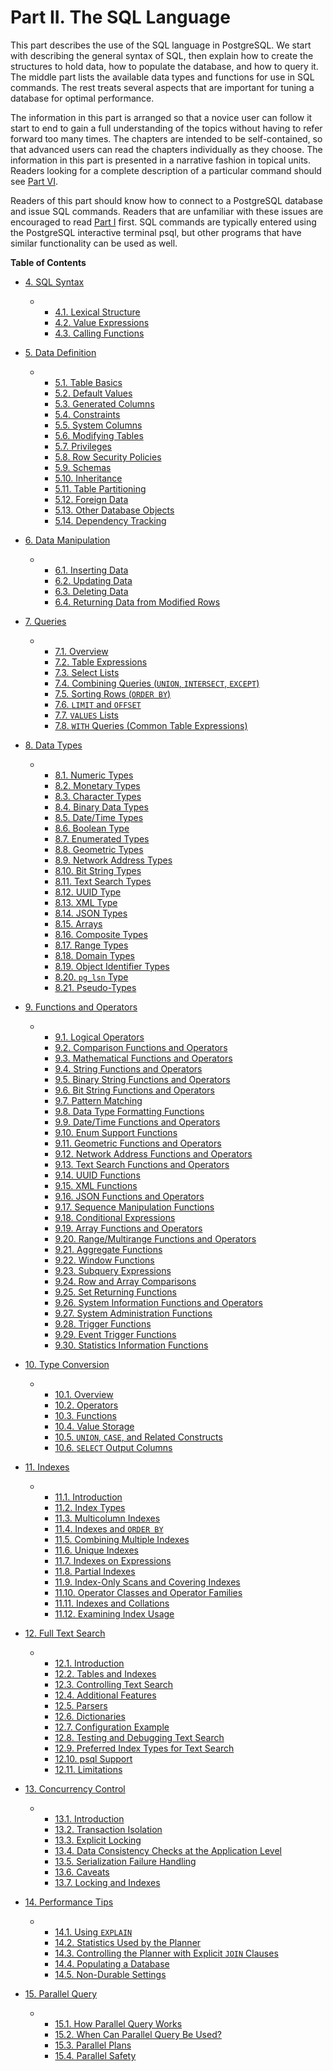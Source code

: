 # Part II. The SQL Language

This part describes the use of the SQL language in PostgreSQL. We start with describing the general syntax of SQL, then explain how to create the structures to hold data, how to populate the database, and how to query it. The middle part lists the available data types and functions for use in SQL commands. The rest treats several aspects that are important for tuning a database for optimal performance.

The information in this part is arranged so that a novice user can follow it start to end to gain a full understanding of the topics without having to refer forward too many times. The chapters are intended to be self-contained, so that advanced users can read the chapters individually as they choose. The information in this part is presented in a narrative fashion in topical units. Readers looking for a complete description of a particular command should see [Part VI](reference.html "Part VI. Reference").

Readers of this part should know how to connect to a PostgreSQL database and issue SQL commands. Readers that are unfamiliar with these issues are encouraged to read [Part I](tutorial.html "Part I. Tutorial") first. SQL commands are typically entered using the PostgreSQL interactive terminal psql, but other programs that have similar functionality can be used as well.

**Table of Contents**

* [4. SQL Syntax](sql-syntax.html)

  * *   [4.1. Lexical Structure](sql-syntax-lexical.html)
    * [4.2. Value Expressions](sql-expressions.html)
    * [4.3. Calling Functions](sql-syntax-calling-funcs.html)

* [5. Data Definition](ddl.html)

  * *   [5.1. Table Basics](ddl-basics.html)
    * [5.2. Default Values](ddl-default.html)
    * [5.3. Generated Columns](ddl-generated-columns.html)
    * [5.4. Constraints](ddl-constraints.html)
    * [5.5. System Columns](ddl-system-columns.html)
    * [5.6. Modifying Tables](ddl-alter.html)
    * [5.7. Privileges](ddl-priv.html)
    * [5.8. Row Security Policies](ddl-rowsecurity.html)
    * [5.9. Schemas](ddl-schemas.html)
    * [5.10. Inheritance](ddl-inherit.html)
    * [5.11. Table Partitioning](ddl-partitioning.html)
    * [5.12. Foreign Data](ddl-foreign-data.html)
    * [5.13. Other Database Objects](ddl-others.html)
    * [5.14. Dependency Tracking](ddl-depend.html)

* [6. Data Manipulation](dml.html)

  * *   [6.1. Inserting Data](dml-insert.html)
    * [6.2. Updating Data](dml-update.html)
    * [6.3. Deleting Data](dml-delete.html)
    * [6.4. Returning Data from Modified Rows](dml-returning.html)

* [7. Queries](queries.html)

  * *   [7.1. Overview](queries-overview.html)
    * [7.2. Table Expressions](queries-table-expressions.html)
    * [7.3. Select Lists](queries-select-lists.html)
    * [7.4. Combining Queries (`UNION`, `INTERSECT`, `EXCEPT`)](queries-union.html)
    * [7.5. Sorting Rows (`ORDER BY`)](queries-order.html)
    * [7.6. `LIMIT` and `OFFSET`](queries-limit.html)
    * [7.7. `VALUES` Lists](queries-values.html)
    * [7.8. `WITH` Queries (Common Table Expressions)](queries-with.html)

* [8. Data Types](datatype.html)

  * *   [8.1. Numeric Types](datatype-numeric.html)
    * [8.2. Monetary Types](datatype-money.html)
    * [8.3. Character Types](datatype-character.html)
    * [8.4. Binary Data Types](datatype-binary.html)
    * [8.5. Date/Time Types](datatype-datetime.html)
    * [8.6. Boolean Type](datatype-boolean.html)
    * [8.7. Enumerated Types](datatype-enum.html)
    * [8.8. Geometric Types](datatype-geometric.html)
    * [8.9. Network Address Types](datatype-net-types.html)
    * [8.10. Bit String Types](datatype-bit.html)
    * [8.11. Text Search Types](datatype-textsearch.html)
    * [8.12. UUID Type](datatype-uuid.html)
    * [8.13. XML Type](datatype-xml.html)
    * [8.14. JSON Types](datatype-json.html)
    * [8.15. Arrays](arrays.html)
    * [8.16. Composite Types](rowtypes.html)
    * [8.17. Range Types](rangetypes.html)
    * [8.18. Domain Types](domains.html)
    * [8.19. Object Identifier Types](datatype-oid.html)
    * [8.20. `pg_lsn` Type](datatype-pg-lsn.html)
    * [8.21. Pseudo-Types](datatype-pseudo.html)

* [9. Functions and Operators](functions.html)

  * *   [9.1. Logical Operators](functions-logical.html)
    * [9.2. Comparison Functions and Operators](functions-comparison.html)
    * [9.3. Mathematical Functions and Operators](functions-math.html)
    * [9.4. String Functions and Operators](functions-string.html)
    * [9.5. Binary String Functions and Operators](functions-binarystring.html)
    * [9.6. Bit String Functions and Operators](functions-bitstring.html)
    * [9.7. Pattern Matching](functions-matching.html)
    * [9.8. Data Type Formatting Functions](functions-formatting.html)
    * [9.9. Date/Time Functions and Operators](functions-datetime.html)
    * [9.10. Enum Support Functions](functions-enum.html)
    * [9.11. Geometric Functions and Operators](functions-geometry.html)
    * [9.12. Network Address Functions and Operators](functions-net.html)
    * [9.13. Text Search Functions and Operators](functions-textsearch.html)
    * [9.14. UUID Functions](functions-uuid.html)
    * [9.15. XML Functions](functions-xml.html)
    * [9.16. JSON Functions and Operators](functions-json.html)
    * [9.17. Sequence Manipulation Functions](functions-sequence.html)
    * [9.18. Conditional Expressions](functions-conditional.html)
    * [9.19. Array Functions and Operators](functions-array.html)
    * [9.20. Range/Multirange Functions and Operators](functions-range.html)
    * [9.21. Aggregate Functions](functions-aggregate.html)
    * [9.22. Window Functions](functions-window.html)
    * [9.23. Subquery Expressions](functions-subquery.html)
    * [9.24. Row and Array Comparisons](functions-comparisons.html)
    * [9.25. Set Returning Functions](functions-srf.html)
    * [9.26. System Information Functions and Operators](functions-info.html)
    * [9.27. System Administration Functions](functions-admin.html)
    * [9.28. Trigger Functions](functions-trigger.html)
    * [9.29. Event Trigger Functions](functions-event-triggers.html)
    * [9.30. Statistics Information Functions](functions-statistics.html)

* [10. Type Conversion](typeconv.html)

  * *   [10.1. Overview](typeconv-overview.html)
    * [10.2. Operators](typeconv-oper.html)
    * [10.3. Functions](typeconv-func.html)
    * [10.4. Value Storage](typeconv-query.html)
    * [10.5. `UNION`, `CASE`, and Related Constructs](typeconv-union-case.html)
    * [10.6. `SELECT` Output Columns](typeconv-select.html)

* [11. Indexes](indexes.html)

  * *   [11.1. Introduction](indexes-intro.html)
    * [11.2. Index Types](indexes-types.html)
    * [11.3. Multicolumn Indexes](indexes-multicolumn.html)
    * [11.4. Indexes and `ORDER BY`](indexes-ordering.html)
    * [11.5. Combining Multiple Indexes](indexes-bitmap-scans.html)
    * [11.6. Unique Indexes](indexes-unique.html)
    * [11.7. Indexes on Expressions](indexes-expressional.html)
    * [11.8. Partial Indexes](indexes-partial.html)
    * [11.9. Index-Only Scans and Covering Indexes](indexes-index-only-scans.html)
    * [11.10. Operator Classes and Operator Families](indexes-opclass.html)
    * [11.11. Indexes and Collations](indexes-collations.html)
    * [11.12. Examining Index Usage](indexes-examine.html)

* [12. Full Text Search](textsearch.html)

  * *   [12.1. Introduction](textsearch-intro.html)
    * [12.2. Tables and Indexes](textsearch-tables.html)
    * [12.3. Controlling Text Search](textsearch-controls.html)
    * [12.4. Additional Features](textsearch-features.html)
    * [12.5. Parsers](textsearch-parsers.html)
    * [12.6. Dictionaries](textsearch-dictionaries.html)
    * [12.7. Configuration Example](textsearch-configuration.html)
    * [12.8. Testing and Debugging Text Search](textsearch-debugging.html)
    * [12.9. Preferred Index Types for Text Search](textsearch-indexes.html)
    * [12.10. psql Support](textsearch-psql.html)
    * [12.11. Limitations](textsearch-limitations.html)

* [13. Concurrency Control](mvcc.html)

  * *   [13.1. Introduction](mvcc-intro.html)
    * [13.2. Transaction Isolation](transaction-iso.html)
    * [13.3. Explicit Locking](explicit-locking.html)
    * [13.4. Data Consistency Checks at the Application Level](applevel-consistency.html)
    * [13.5. Serialization Failure Handling](mvcc-serialization-failure-handling.html)
    * [13.6. Caveats](mvcc-caveats.html)
    * [13.7. Locking and Indexes](locking-indexes.html)

* [14. Performance Tips](performance-tips.html)

  * *   [14.1. Using `EXPLAIN`](using-explain.html)
    * [14.2. Statistics Used by the Planner](planner-stats.html)
    * [14.3. Controlling the Planner with Explicit `JOIN` Clauses](explicit-joins.html)
    * [14.4. Populating a Database](populate.html)
    * [14.5. Non-Durable Settings](non-durability.html)

* [15. Parallel Query](parallel-query.html)

  * *   [15.1. How Parallel Query Works](how-parallel-query-works.html)
    * [15.2. When Can Parallel Query Be Used?](when-can-parallel-query-be-used.html)
    * [15.3. Parallel Plans](parallel-plans.html)
    * [15.4. Parallel Safety](parallel-safety.html)